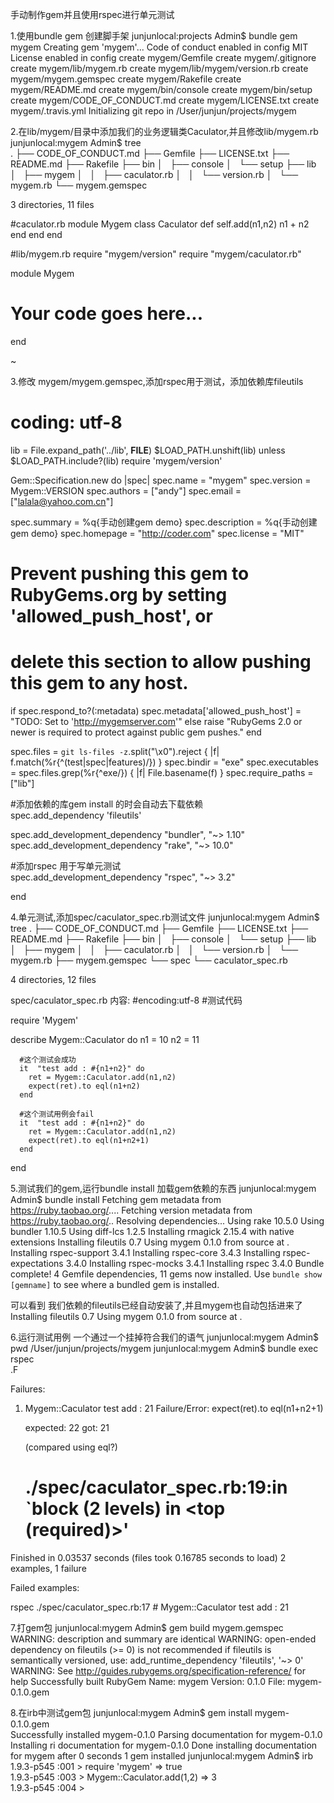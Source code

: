 手动制作gem并且使用rspec进行单元测试 
 
1.使用bundle gem 创建脚手架 
junjunlocal:projects Admin$ bundle gem mygem 
Creating gem 'mygem'... 
Code of conduct enabled in config 
MIT License enabled in config 
      create  mygem/Gemfile 
      create  mygem/.gitignore 
      create  mygem/lib/mygem.rb 
      create  mygem/lib/mygem/version.rb 
      create  mygem/mygem.gemspec 
      create  mygem/Rakefile 
      create  mygem/README.md 
      create  mygem/bin/console 
      create  mygem/bin/setup 
      create  mygem/CODE_OF_CONDUCT.md 
      create  mygem/LICENSE.txt 
      create  mygem/.travis.yml 
Initializing git repo in /User/junjun/projects/mygem 
 
2.在lib/mygem/目录中添加我们的业务逻辑类Caculator,并且修改lib/mygem.rb 
junjunlocal:mygem Admin$ tree  
. 
├── CODE_OF_CONDUCT.md 
├── Gemfile 
├── LICENSE.txt 
├── README.md 
├── Rakefile 
├── bin 
│   ├── console 
│   └── setup 
├── lib 
│   ├── mygem 
│   │   ├── caculator.rb 
│   │   └── version.rb 
│   └── mygem.rb 
└── mygem.gemspec 
 
3 directories, 11 files 
 
#caculator.rb 
module Mygem 
 class Caculator 
    def self.add(n1,n2) 
       n1 + n2 
    end 
 end 
end 
 
#lib/mygem.rb 
require "mygem/version" 
require "mygem/caculator.rb" 
 
module Mygem 
  # Your code goes here... 
end 
 
~         
 
3.修改 mygem/mygem.gemspec,添加rspec用于测试，添加依赖库fileutils 
# coding: utf-8 
lib = File.expand_path('../lib', __FILE__) 
$LOAD_PATH.unshift(lib) unless $LOAD_PATH.include?(lib) 
require 'mygem/version' 
 
Gem::Specification.new do |spec| 
  spec.name          = "mygem" 
  spec.version       = Mygem::VERSION 
  spec.authors       = ["andy"] 
  spec.email         = ["lalala@yahoo.com.cn"] 
 
  spec.summary       = %q{手动创建gem demo} 
  spec.description   = %q{手动创建gem demo} 
  spec.homepage      = "http://coder.com" 
  spec.license       = "MIT" 
 
  # Prevent pushing this gem to RubyGems.org by setting 'allowed_push_host', or 
  # delete this section to allow pushing this gem to any host. 
  if spec.respond_to?(:metadata) 
    spec.metadata['allowed_push_host'] = "TODO: Set to 'http://mygemserver.com'" 
  else 
    raise "RubyGems 2.0 or newer is required to protect against public gem pushes." 
  end 
 
  spec.files         = `git ls-files -z`.split("\x0").reject { |f| f.match(%r{^(test|spec|features)/}) } 
  spec.bindir        = "exe" 
  spec.executables   = spec.files.grep(%r{^exe/}) { |f| File.basename(f) } 
  spec.require_paths = ["lib"] 
 
  #添加依赖的库gem install 的时会自动去下载依赖  
  spec.add_dependency 'fileutils' 
 
  spec.add_development_dependency "bundler", "~> 1.10" 
  spec.add_development_dependency "rake", "~> 10.0" 
   
  #添加rspec 用于写单元测试  
  spec.add_development_dependency "rspec", "~> 3.2" 
   
end 
 
4.单元测试,添加spec/caculator_spec.rb测试文件 
junjunlocal:mygem Admin$ tree 
. 
├── CODE_OF_CONDUCT.md 
├── Gemfile 
├── LICENSE.txt 
├── README.md 
├── Rakefile 
├── bin 
│   ├── console 
│   └── setup 
├── lib 
│   ├── mygem 
│   │   ├── caculator.rb 
│   │   └── version.rb 
│   └── mygem.rb 
├── mygem.gemspec 
└── spec 
    └── caculator_spec.rb 
 
4 directories, 12 files 
 
 
spec/caculator_spec.rb 内容: 
#encoding:utf-8 
#测试代码 
 
require 'Mygem' 
 
describe Mygem::Caculator do 
      n1 = 10 
      n2 = 11 
 
      #这个测试会成功 
      it  "test add : #{n1+n2}" do 
        ret = Mygem::Caculator.add(n1,n2) 
        expect(ret).to eql(n1+n2) 
      end 
 
      #这个测试用例会fail 
      it  "test add : #{n1+n2}" do 
        ret = Mygem::Caculator.add(n1,n2) 
        expect(ret).to eql(n1+n2+1) 
      end 
end 
 
5.测试我们的gem,运行bundle install 加载gem依赖的东西 
junjunlocal:mygem Admin$ bundle install 
Fetching gem metadata from https://ruby.taobao.org/.... 
Fetching version metadata from https://ruby.taobao.org/.. 
Resolving dependencies... 
Using rake 10.5.0 
Using bundler 1.10.5 
Using diff-lcs 1.2.5 
Installing rmagick 2.15.4 with native extensions 
Installing fileutils 0.7 
Using mygem 0.1.0 from source at . 
Installing rspec-support 3.4.1 
Installing rspec-core 3.4.3 
Installing rspec-expectations 3.4.0 
Installing rspec-mocks 3.4.1 
Installing rspec 3.4.0 
Bundle complete! 4 Gemfile dependencies, 11 gems now installed. 
Use `bundle show [gemname]` to see where a bundled gem is installed. 
 
可以看到 我们依赖的fileutils已经自动安装了,并且mygem也自动包括进来了 
 Installing fileutils 0.7 
 Using mygem 0.1.0 from source at . 
 
 
6.运行测试用例 一个通过一个挂掉符合我们的语气 
junjunlocal:mygem Admin$ pwd 
/User/junjun/projects/mygem 
junjunlocal:mygem Admin$ bundle exec rspec   
.F 
 
Failures: 
 
  1) Mygem::Caculator test add : 21 
     Failure/Error: expect(ret).to eql(n1+n2+1) 
 
       expected: 22 
            got: 21 
 
       (compared using eql?) 
     # ./spec/caculator_spec.rb:19:in `block (2 levels) in <top (required)>' 
 
Finished in 0.03537 seconds (files took 0.16785 seconds to load) 
2 examples, 1 failure 
 
Failed examples: 
 
rspec ./spec/caculator_spec.rb:17 # Mygem::Caculator test add : 21 
 
 
7.打gem包 
junjunlocal:mygem Admin$ gem build mygem.gemspec  
WARNING:  description and summary are identical 
WARNING:  open-ended dependency on fileutils (>= 0) is not recommended 
  if fileutils is semantically versioned, use: 
    add_runtime_dependency 'fileutils', '~> 0' 
WARNING:  See http://guides.rubygems.org/specification-reference/ for help 
  Successfully built RubyGem 
  Name: mygem 
  Version: 0.1.0 
  File: mygem-0.1.0.gem 
 
8.在irb中测试gem包 
junjunlocal:mygem Admin$ gem install mygem-0.1.0.gem  
Successfully installed mygem-0.1.0 
Parsing documentation for mygem-0.1.0 
Installing ri documentation for mygem-0.1.0 
Done installing documentation for mygem after 0 seconds 
1 gem installed 
junjunlocal:mygem Admin$ irb  
1.9.3-p545 :001 > require 'mygem' 
 => true  
1.9.3-p545 :003 > Mygem::Caculator.add(1,2) 
 => 3  
1.9.3-p545 :004 >  
 
 
 
 
 
 
 
 
 
 
 
 
 
